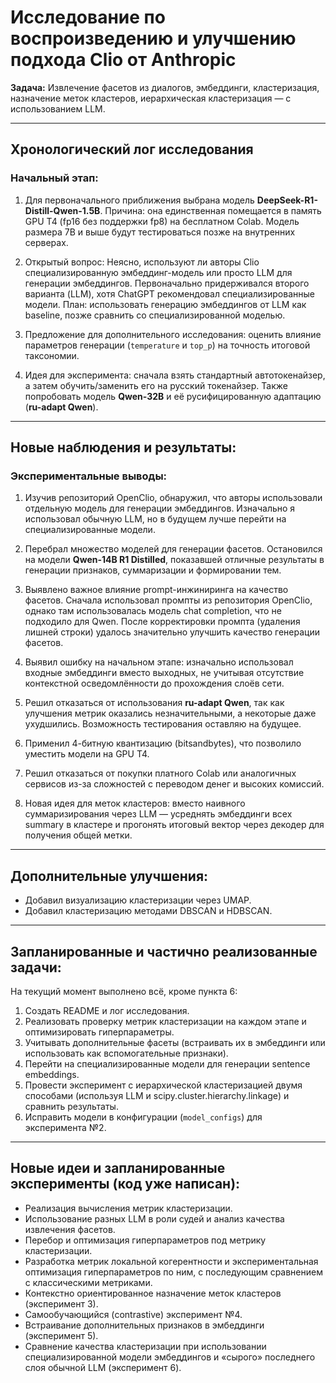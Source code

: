 # Исследование по воспроизведению и улучшению подхода Clio от Anthropic

**Задача:** Извлечение фасетов из диалогов, эмбеддинги, кластеризация, назначение меток кластеров, иерархическая кластеризация — с использованием LLM.

---

## Хронологический лог исследования

### Начальный этап:
1. Для первоначального приближения выбрана модель **DeepSeek-R1-Distill-Qwen-1.5B**. Причина: она единственная помещается в память GPU T4 (fp16 без поддержки fp8) на бесплатном Colab. Модель размера 7B и выше будут тестироваться позже на внутренних серверах.

2. Открытый вопрос: Неясно, используют ли авторы Clio специализированную эмбеддинг-модель или просто LLM для генерации эмбеддингов. Первоначально придерживался второго варианта (LLM), хотя ChatGPT рекомендовал специализированные модели. План: использовать генерацию эмбеддингов от LLM как baseline, позже сравнить со специализированной моделью.

3. Предложение для дополнительного исследования: оценить влияние параметров генерации (`temperature` и `top_p`) на точность итоговой таксономии.

4. Идея для эксперимента: сначала взять стандартный автотокенайзер, а затем обучить/заменить его на русский токенайзер. Также попробовать модель **Qwen-32B** и её русифицированную адаптацию (**ru-adapt Qwen**).

---

## Новые наблюдения и результаты:

### Экспериментальные выводы:

1. Изучив репозиторий OpenClio, обнаружил, что авторы использовали отдельную модель для генерации эмбеддингов. Изначально я использовал обычную LLM, но в будущем лучше перейти на специализированные модели.

2. Перебрал множество моделей для генерации фасетов. Остановился на модели **Qwen-14B R1 Distilled**, показавшей отличные результаты в генерации признаков, суммаризации и формировании тем.

3. Выявлено важное влияние prompt-инжиниринга на качество фасетов. Сначала использовал промпты из репозитория OpenClio, однако там использовалась модель chat completion, что не подходило для Qwen. После корректировки промпта (удаления лишней строки) удалось значительно улучшить качество генерации фасетов.


4. Выявил ошибку на начальном этапе: изначально использовал входные эмбеддинги вместо выходных, не учитывая отсутствие контекстной осведомлённости до прохождения слоёв сети.

5. Решил отказаться от использования **ru-adapt Qwen**, так как улучшения метрик оказались незначительными, а некоторые даже ухудшились. Возможность тестирования оставляю на будущее.

6. Применил 4-битную квантизацию (bitsandbytes), что позволило уместить модели на GPU T4.

7. Решил отказаться от покупки платного Colab или аналогичных сервисов из-за сложностей с переводом денег и высоких комиссий.

8. Новая идея для меток кластеров: вместо наивного суммаризирования через LLM — усреднять эмбеддинги всех summary в кластере и прогонять итоговый вектор через декодер для получения общей метки.

---

## Дополнительные улучшения:
- Добавил визуализацию кластеризации через UMAP.
- Добавил кластеризацию методами DBSCAN и HDBSCAN.

---

## Запланированные и частично реализованные задачи:

На текущий момент выполнено всё, кроме пункта 6:

1. Создать README и лог исследования.
2. Реализовать проверку метрик кластеризации на каждом этапе и оптимизировать гиперпараметры.
3. Учитывать дополнительные фасеты (встраивать их в эмбеддинги или использовать как вспомогательные признаки).
4. Перейти на специализированные модели для генерации sentence embeddings.
5. Провести эксперимент с иерархической кластеризацией двумя способами (используя LLM и scipy.cluster.hierarchy.linkage) и сравнить результаты.
6. Исправить модели в конфигурации (`model_configs`) для эксперимента №2.

---

## Новые идеи и запланированные эксперименты (код уже написан):
- Реализация вычисления метрик кластеризации.
- Использование разных LLM в роли судей и анализ качества извлечения фасетов.
- Перебор и оптимизация гиперпараметров под метрику кластеризации.
- Разработка метрик локальной когерентности и экспериментальная оптимизация гиперпараметров по ним, с последующим сравнением с классическими метриками.
- Контекстно ориентированное назначение меток кластеров (эксперимент 3).
- Самообучающийся (contrastive) эксперимент №4.
- Встраивание дополнительных признаков в эмбеддинги (эксперимент 5).
- Сравнение качества кластеризации при использовании специализированной модели эмбеддингов и «сырого» последнего слоя обычной LLM (эксперимент 6).
